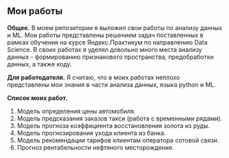 ## Мои работы

**Общее.**
В моем репозитории я выложил свои работы по анализу данных и ML.
Мои работы представлены решением задач поставленных в рамках обучения на курсе Яндекс.Практикум по направлению Data Science.
В своих работах я уделял довольно много места анализу данных - формированию признакового пространства, предобработки данных, а также коду.

**Для работодателя.**
Я считаю, что в моих работах неплохо представлены мои знания в части анализа данных, языка python и ML.

**Список моих работ.**
1. Модель определения цены автомобиля.
2. Модель предсказания заказов такси (работа с временными рядами).
3. Модель прогноза коэффициента восстановления золота из руды.
4. Модель прогнозирования ухода клиента из банка.
5. Модель рекомендации тарифов клиентам оператора сотовой связи.
6. Прогноз рентабельности нефтяного месторождения.
